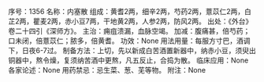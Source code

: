 序号：1356
名称：内塞散
组成：黄耆2两，细辛2两，芍药2两，薏苡仁2两，白芷2两，瞿麦2两，赤小豆7两，干地黄2两，人参2两，防风2两。
出处：《外台》卷二十四引《深师方》。
主治：痈疽溃漏，血脉空竭。
加减：腹痛甚，倍芍药；口未闭，倍薏苡仁；脓多，倍黄耆。
功效：None
用法用量：每服方寸巴，酒调下，日夜6-7过。
制备方法：上切，先以新成白苦酒置新器中，纳赤小豆，须臾出铜器中，熬令燥，复须纳苦酒中更熬，凡五反止，合捣为散。
临床应用：None
各家论述：None
用药禁忌：忌生菜、葱、芜等物。
附注：None
